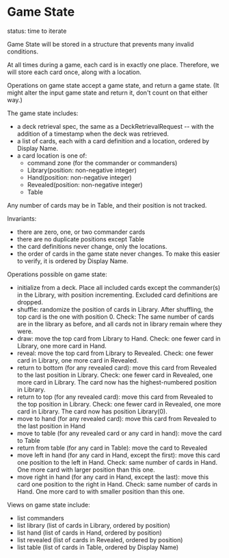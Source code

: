 # Game State

status: time to iterate

Game State will be stored in a structure that prevents many invalid conditions.

At all times during a game, each card is in exactly one place. Therefore, we will store each card once, along with a location.

Operations on game state accept a game state, and return a game state. (It might alter the input game state and return it, don't count on that either way.)

The game state includes:

- a deck retrieval spec, the same as a DeckRetrievalRequest -- with the addition of a timestamp when the deck was retrieved.
- a list of cards, each with a card definition and a location, ordered by Display Name.
- a card location is one of:
  - command zone (for the commander or commanders)
  - Library(position: non-negative integer)
  - Hand(position: non-negative integer)
  - Revealed(position: non-negative integer)
  - Table

Any number of cards may be in Table, and their position is not tracked.

Invariants:

- there are zero, one, or two commander cards
- there are no duplicate positions except Table
- the card definitions never change, only the locations.
- the order of cards in the game state never changes. To make this easier to verify, it is ordered by Display Name.

Operations possible on game state:

- initialize from a deck. Place all included cards except the commander(s) in the Library, with position incrementing. Excluded card definitions are dropped.
- shuffle: randomize the position of cards in Library. After shuffling, the top card is the one with position 0. Check: The same number of cards are in the library as before, and all cards not in library remain where they were.
- draw: move the top card from Library to Hand. Check: one fewer card in Library, one more card in Hand.
- reveal: move the top card from Library to Revealed. Check: one fewer card in Library, one more card in Revealed.
- return to bottom (for any revealed card): move this card from Revealed to the last position in Library. Check: one fewer card in Revealed, one more card in Library. The card now has the highest-numbered position in Library.
- return to top (for any revealed card): move this card from Revealed to the top position in Library. Check: one fewer card in Revealed, one more card in Library. The card now has position Library(0).
- move to hand (for any revealed card): move this card from Revealed to the last position in Hand
- move to table (for any revealed card or any card in hand): move the card to Table
- return from table (for any card in Table): move the card to Revealed
- move left in hand (for any card in Hand, except the first): move this card one position to the left in Hand. Check: same number of cards in Hand. One more card with larger position than this one.
- move right in hand (for any card in Hand, except the last): move this card one position to the right in Hand. Check: same number of cards in Hand. One more card to with smaller position than this one.

Views on game state include:

- list commanders
- list library (list of cards in Library, ordered by position)
- list hand (list of cards in Hand, ordered by position)
- list revealed (list of cards in Revealed, ordered by position)
- list table (list of cards in Table, ordered by Display Name)
